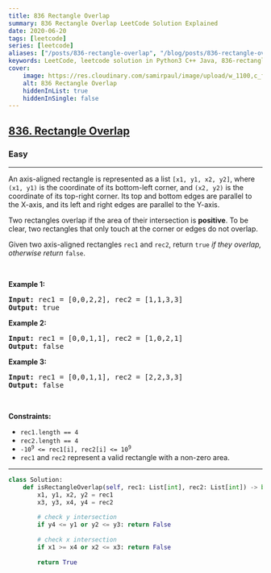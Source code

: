 ```yaml
---
title: 836 Rectangle Overlap
summary: 836 Rectangle Overlap LeetCode Solution Explained
date: 2020-06-20
tags: [leetcode]
series: [leetcode]
aliases: ["/posts/836-rectangle-overlap", "/blog/posts/836-rectangle-overlap", "/836-rectangle-overlap"]
keywords: LeetCode, leetcode solution in Python3 C++ Java, 836-rectangle-overlap solution
cover:
    image: https://res.cloudinary.com/samirpaul/image/upload/w_1100,c_fit,co_rgb:FFFFFF,l_text:Arial_70_bold:836 Rectangle Overlap/problem-solving.webp
    alt: 836 Rectangle Overlap
    hiddenInList: true
    hiddenInSingle: false
---
```



<h2><a href="https://leetcode.com/problems/rectangle-overlap/">836. Rectangle Overlap</a></h2><h3>Easy</h3><hr><div><p>An axis-aligned rectangle is represented as a list <code>[x1, y1, x2, y2]</code>, where <code>(x1, y1)</code> is the coordinate of its bottom-left corner, and <code>(x2, y2)</code> is the coordinate of its top-right corner. Its top and bottom edges are parallel to the X-axis, and its left and right edges are parallel to the Y-axis.</p>

<p>Two rectangles overlap if the area of their intersection is <strong>positive</strong>. To be clear, two rectangles that only touch at the corner or edges do not overlap.</p>

<p>Given two axis-aligned rectangles <code>rec1</code> and <code>rec2</code>, return <code>true</code><em> if they overlap, otherwise return </em><code>false</code>.</p>

<p>&nbsp;</p>
<p><strong>Example 1:</strong></p>
<pre><strong>Input:</strong> rec1 = [0,0,2,2], rec2 = [1,1,3,3]
<strong>Output:</strong> true
</pre><p><strong>Example 2:</strong></p>
<pre><strong>Input:</strong> rec1 = [0,0,1,1], rec2 = [1,0,2,1]
<strong>Output:</strong> false
</pre><p><strong>Example 3:</strong></p>
<pre><strong>Input:</strong> rec1 = [0,0,1,1], rec2 = [2,2,3,3]
<strong>Output:</strong> false
</pre>
<p>&nbsp;</p>
<p><strong>Constraints:</strong></p>

<ul>
	<li><code>rec1.length == 4</code></li>
	<li><code>rec2.length == 4</code></li>
	<li><code>-10<sup>9</sup> &lt;= rec1[i], rec2[i] &lt;= 10<sup>9</sup></code></li>
	<li><code>rec1</code> and <code>rec2</code> represent a valid rectangle with a non-zero area.</li>
</ul>
</div>

---




```python
class Solution:
    def isRectangleOverlap(self, rec1: List[int], rec2: List[int]) -> bool:
        x1, y1, x2, y2 = rec1
        x3, y3, x4, y4 = rec2
        
        # check y intersection
        if y4 <= y1 or y2 <= y3: return False
        
        # check x intersection
        if x1 >= x4 or x2 <= x3: return False
        
        return True
```
